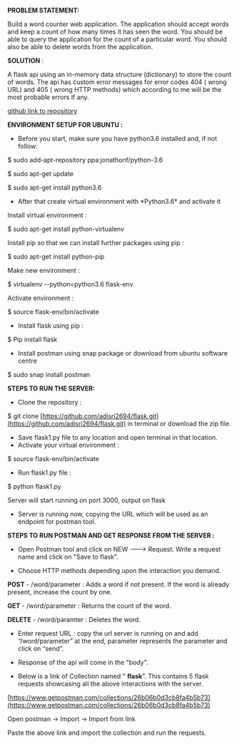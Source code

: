 **PROBLEM STATEMENT:**

Build a word counter web application. The application should accept words and keep a count of how many times it has seen the word. You should be able to query the application for the count of a particular word. You should also be able to delete words from the application.

**SOLUTION** :

A flask api using an in-memory data structure (dictionary) to store the count of words. The api has custom error messages for error codes 404 ( wrong URL) and 405 ( wrong HTTP methods) which according to me will be the most probable errors if any.

[github link to repository](https://github.com/adisri2694/flask)

**ENVIRONMENT SETUP FOR UBUNTU :**

- Before you start, make sure you have python3.6 installed and, if not follow:

$ sudo add-apt-repository ppa:jonathonf/python-3.6

$ sudo apt-get update

$ sudo apt-get install python3.6

- After that create virtual environment with \*Python3.6\* and activate it

 Install virtual environment :

$ sudo apt-get install python-virtualenv

Install pip  so that we can install further packages using pip :

$ sudo apt-get install python-pip

Make new environment :

$ virtualenv --python=python3.6 flask-env

Activate environment :

$ source flask-env/bin/activate

- Install flask using pip :

 $ Pip install flask

- Install postman using snap package or download from ubuntu software centre

$ sudo snap install postman



**STEPS TO RUN THE SERVER:**

- Clone the  repository :

$ git clone [https://github.com/adisri2694/flask.git](https://github.com/adisri2694/flask.git)   in terminal or download the zip file.

- Save flask1.py file to any location and open terminal  in that location.
- Activate your virtual environment :

 $ source flask-env/bin/activate

- Run flask1.py file :

 $ python flask1.py

 Server will start running on port 3000, output on flask

- Server is running now, copying the URL which will be used as an endpoint for postman tool.

**STEPS TO RUN POSTMAN AND GET RESPONSE FROM THE SERVER :**

- Open Postman tool and click on NEW ---> Request. Write a request name and click on &quot;Save to flask&quot;.

- Choose HTTP methods depending upon the interaction you demand.

**POST** - /word/parameter : Adds a word if not present. If the word is already present, increase the count by one.

**GET** - /word/parameter : Returns the count of the word.

**DELETE** - /word/paramter : Deletes the word.

- Enter request URL :  copy the url server is running on and add “/word/parameter” at the end, parameter represents the parameter and click on “send”.
- Response of the api will come in the &quot;body&quot;.

- Below is a link of Collection named &quot; **flask**&quot;. This contains 5 flask requests showcasing all the above interactions with the server.

[https://www.getpostman.com/collections/26b06b0d3cb8fa4b5b73](https://www.getpostman.com/collections/26b06b0d3cb8fa4b5b73)

Open postman → Import → Import from link

Paste the above link and import the collection and run the requests.
